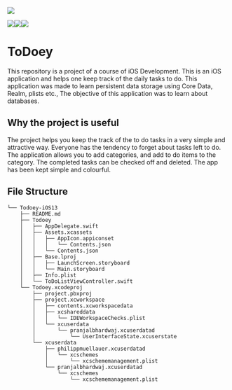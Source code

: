 [![](https://img.shields.io/github/followers/DecimatorMind?label=Follow&style=social)](https://www.github.com/DecimatorMind)

![](https://img.shields.io/badge/Author-Pranjal_Bhardwaj-green)![](https://img.shields.io/badge/Language-Swift-orange)![](https://img.shields.io/badge/Language-Xcode-blue)

# ToDoey

This repository is a project of a course of iOS Development. This is an iOS application and helps one keep track of the daily 
tasks to do. This application was made to learn persistent data storage using Core Data, Realm, plists etc.,
The objective of this application was to learn about databases.

## Why the project is useful

The project helps you keep the track of the to do tasks in a very simple and attractive way. Everyone has the tendency to
forget about tasks left to do.
The application allows you to add categories, and add to do items to the category.
The completed tasks can be checked off and deleted.
The app has been kept simple and colourful.

## File Structure

    └── Todoey-iOS13
        ├── README.md
        ├── Todoey
        │   ├── AppDelegate.swift
        │   ├── Assets.xcassets
        │   │   ├── AppIcon.appiconset
        │   │   │   └── Contents.json
        │   │   └── Contents.json
        │   ├── Base.lproj
        │   │   ├── LaunchScreen.storyboard
        │   │   └── Main.storyboard
        │   ├── Info.plist
        │   └── ToDoListViewController.swift
        └── Todoey.xcodeproj
            ├── project.pbxproj
            ├── project.xcworkspace
            │   ├── contents.xcworkspacedata
            │   ├── xcshareddata
            │   │   └── IDEWorkspaceChecks.plist
            │   └── xcuserdata
            │       └── pranjalbhardwaj.xcuserdatad
            │           └── UserInterfaceState.xcuserstate
            └── xcuserdata
                ├── philippmuellauer.xcuserdatad
                │   └── xcschemes
                │       └── xcschememanagement.plist
                └── pranjalbhardwaj.xcuserdatad
                    └── xcschemes
                        └── xcschememanagement.plist
